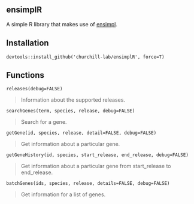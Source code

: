 ## ensimplR

A simple R library that makes use of [ensimpl](https://churchilllab.jax.org/ensimpl).

## Installation

    devtools::install_github('churchill-lab/ensimplR', force=T)


## Functions

    releases(debug=FALSE)
> Information about the supported releases.

	searchGenes(term, species, release, debug=FALSE)
> Search for a gene.

    getGene(id, species, release, detail=FALSE, debug=FALSE)
> Get information about a particular gene.

    getGeneHistory(id, species, start_release, end_release, debug=FALSE)
> Get information about a particular gene from start_release to end_release.

    batchGenes(ids, species, release, details=FALSE, debug=FALSE)
> Get information for a list of genes.
